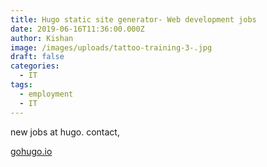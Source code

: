 ```yaml
---
title: Hugo static site generator- Web development jobs
date: 2019-06-16T11:36:00.000Z
author: Kishan
image: /images/uploads/tattoo-training-3-.jpg
draft: false
categories:
  - IT
tags:
  - employment
  - IT
---
```

new jobs at hugo. contact,

[gohugo.io](https://discourse.gohugo.io/)

![]()
